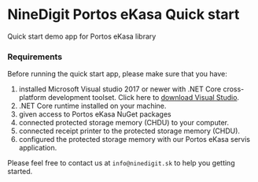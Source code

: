 # NineDigit Portos eKasa Quick start

Quick start demo app for Portos eKasa library

### Requirements

Before running the quick start app, please make sure that you have:

1. installed Microsoft Visual studio 2017 or newer with .NET Core cross-platform development toolset. Click here to [download Visual Studio](https://visualstudio.microsoft.com/cs/downloads).
2. .NET Core runtime installed on your machine.
3. given access to Portos eKasa NuGet packages
4. connected protected storage memory (CHDU) to your computer.
6. connected receipt printer to the protected storage memory (CHDU).
5. configured the protected storage memory with our Portos eKasa servis application.

Please feel free to contact us at `info@ninedigit.sk` to help you getting started.
